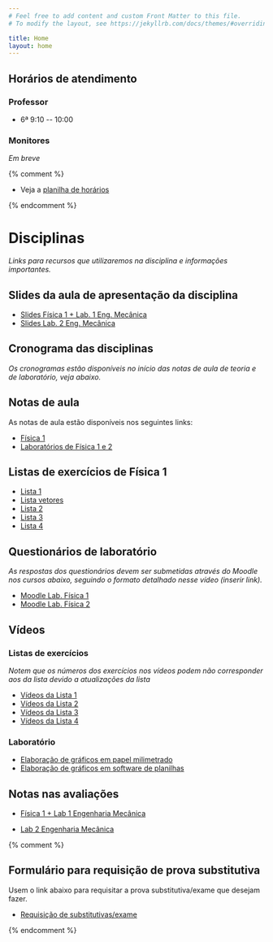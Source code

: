 ```yaml
---
# Feel free to add content and custom Front Matter to this file.
# To modify the layout, see https://jekyllrb.com/docs/themes/#overriding-theme-defaults

title: Home
layout: home
---
```


## Horários de atendimento

### Professor

- 6ª 9:10 -- 10:00

### Monitores
*Em breve*

{% comment %}

- Veja a [planilha de horários](https://docs.google.com/spreadsheets/d/1EkO0h9F_ChLYcePkiHaQhBUnNROMHf8xsbJ0u6G1P84/edit#gid=0)

{% endcomment %}

# Disciplinas

*Links para recursos que utilizaremos na disciplina e informações importantes.*

## Slides da aula de apresentação da disciplina

- [Slides Física 1 + Lab. 1 Eng. Mecânica](https://github.com/cgraeff/cgraeff.github.io/raw/master/slides.pdf)
- [Slides Lab. 2 Eng. Mecânica](https://github.com/cgraeff/cgraeff.github.io/raw/master/slideslab.pdf)

## Cronograma das disciplinas
*Os cronogramas estão disponíveis no início das notas de aula de teoria e de laboratório, veja abaixo.*

## Notas de aula

As notas de aula estão disponíveis nos seguintes links:

- [Física 1](https://github.com/cgraeff/notas_fsc1/raw/master/NotasFisica1.pdf)
- [Laboratórios de Física 1 e 2](https://github.com/cgraeff/NotasLab/raw/master/NotasLaboratorio.pdf)

## Listas de exercícios de Física 1

- [Lista 1](https://github.com/cgraeff/cgraeff.github.io/raw/master/lista1.pdf)
- [Lista vetores](https://github.com/cgraeff/cgraeff.github.io/raw/master/lista_vetores.pdf)
- [Lista 2](https://github.com/cgraeff/cgraeff.github.io/raw/master/lista2.pdf)
- [Lista 3](https://github.com/cgraeff/cgraeff.github.io/raw/master/lista3.pdf)
- [Lista 4](https://github.com/cgraeff/cgraeff.github.io/raw/master/lista4.pdf)

## Questionários de laboratório
*As respostas dos questionários devem ser submetidas através do Moodle nos cursos abaixo, seguindo o formato detalhado nesse vídeo (inserir link).*
- [Moodle Lab. Física 1](https://moodle.utfpr.edu.br/course/view.php?id=24890)
- [Moodle Lab. Física 2](https://moodle.utfpr.edu.br/course/view.php?id=24891)

## Vídeos
### Listas de exercícios
*Notem que os números dos exercícios nos vídeos podem não corresponder aos da lista devido a atualizações da lista*

- [Vídeos da Lista 1](https://www.youtube.com/playlist?list=PLOaZLpYR0EZ4Pn94UlKvu_fr5BcNTRQQQ)
- [Vídeos da Lista 2](https://www.youtube.com/playlist?list=PLOaZLpYR0EZ641ClHrK1u8RV6i5_cKyDr)
- [Vídeos da Lista 3](https://www.youtube.com/playlist?list=PLOaZLpYR0EZ6u2kPsKzWl2ePO-JV9gprS)
- [Vídeos da Lista 4](https://www.youtube.com/playlist?list=PLOaZLpYR0EZ4lRy-nI4aailu9nnteT3Tb)

### Laboratório

- [Elaboração de gráficos em papel milimetrado](https://www.youtube.com/watch?v=YqKnV53UBDs&list=PLOaZLpYR0EZ5gLuFOneNgXdDREAapj-3V&index=5&t=2s)
- [Elaboração de gráficos em software de planilhas](https://www.youtube.com/watch?v=x2kVREJWKGc&list=PLOaZLpYR0EZ5gLuFOneNgXdDREAapj-3V&index=6&t=2s)

## Notas nas avaliações

- [Física 1 + Lab 1 Engenharia Mecânica](https://docs.google.com/spreadsheets/d/1xeTDKGgXrxuOYDAsozvNXJTfHkD9F1HU0gpkcwbushY/edit?usp=sharing)

- [Lab 2 Engenharia Mecânica](https://docs.google.com/spreadsheets/d/1UIGvQ_3lF025vcCpICnpxi79CYDWdE_R51h7N5kJD-o/edit?usp=sharing)

{% comment %}

## Formulário para requisição de prova substitutiva
Usem o link abaixo para requisitar a prova substitutiva/exame que desejam fazer.
- [Requisição de substitutivas/exame](https://forms.gle/TgxTConRNDgu7EEU6)

{% endcomment %}
